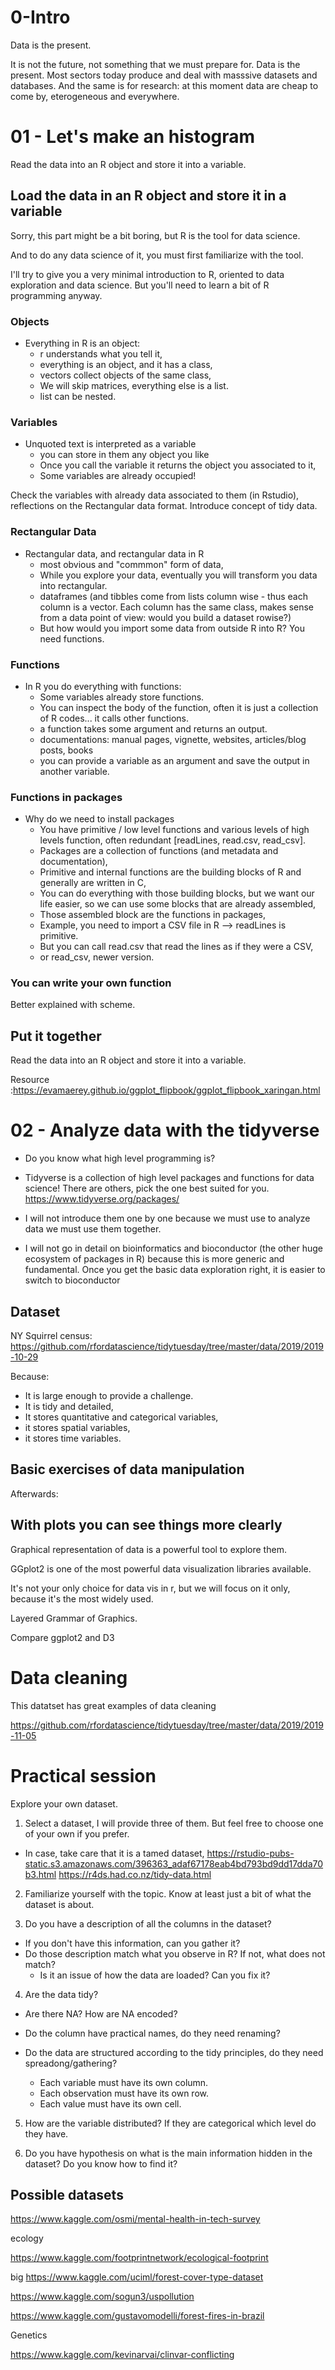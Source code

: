 
# 0-Intro

Data is the present.

It is not the future, not something that we must prepare for. Data is the present. Most sectors today produce and deal with masssive datasets and databases. And the same is for research: at this moment data are cheap to come by, eterogeneous and everywhere.


# 01 - Let's make an histogram


Read the data into an R object and store it into a variable.

## Load the data in an R object and store it in a variable

Sorry, this part might be a bit boring, but R is the tool for data science.

And to do any data science of it, you must first familiarize with the tool.

I'll try to give you a very minimal introduction to R, oriented to data exploration and data science. But you'll need to learn a bit of R programming anyway.

### Objects

- Everything in R is an object:
  - r understands what you tell it,
  - everything is an object, and it has a class,
  - vectors collect objects of the same class,
  - We will skip matrices, everything else is a list.
  - list can be nested.
  
### Variables

- Unquoted text is interpreted as a variable
  - you can store in them any object you like
  - Once you call the variable it returns the object you associated to it,
  - Some variables are already occupied!

Check the variables with already data associated to them (in Rstudio), reflections on the Rectangular data format.
Introduce concept of tidy data.

### Rectangular Data

- Rectangular data, and rectangular data in R
  - most obvious and "commmon" form of data,
  - While you explore your data, eventually you will transform you data into rectangular.
  - dataframes (and tibbles come from lists column wise - thus each column is a vector.
    Each column has the same class, makes sense from a data point of view: would you build 
    a dataset rowise?)
  - But how would you import some data from outside R into R? You need functions.
  
### Functions

- In R you do everything with functions:
  - Some variables already store functions.
  - You can inspect the body of the function, often it is just a collection of R codes... 
    it calls other functions.
  - a function takes some argument and returns an output.
  - documentations: manual pages, vignette, websites, articles/blog posts, books
  - you can provide a variable as an argument and save the output in another variable.
  

### Functions in packages

- Why do we need to install packages
  - You have primitive / low level functions and various levels of high levels function,
    often redundant [readLines, read.csv, read_csv].
  - Packages are a collection of functions (and metadata and documentation),
  - Primitive and internal functions are the building blocks of R and generally are written in C,
  - You can do everything with those building blocks, but we want our life easier, so we can use some blocks that are already assembled,
  - Those assembled block are the functions in packages,
  - Example, you need to import a CSV file in R --> readLines is primitive.
  - But you can call read.csv that read the lines as if they were a CSV,
  - or read_csv, newer version.
  
### You can write your own function

Better explained with scheme.

## Put it together 

Read the data into an R object and store it into a variable.

Resource :https://evamaerey.github.io/ggplot_flipbook/ggplot_flipbook_xaringan.html


# 02 - Analyze data with the tidyverse

- Do you know what high level programming is?

- Tidyverse is a collection of high level packages and functions for data science!
  There are others, pick the one best suited for you. https://www.tidyverse.org/packages/
  
- I will not introduce them one by one because we must use to analyze data we must use them together. 

- I will not go in detail on bioinformatics and bioconductor (the other huge ecosystem of packages in R) because this is more generic and fundamental. Once you get the basic data exploration right, it is easier  to switch to bioconductor

## Dataset

NY Squirrel census: https://github.com/rfordatascience/tidytuesday/tree/master/data/2019/2019-10-29

Because:

- It is large enough to provide a challenge.
- It is tidy and detailed,
- It stores quantitative and categorical variables,
- it stores spatial variables,
- it stores time variables.


## Basic exercises of data manipulation

Afterwards:

## With plots you can see things more clearly

Graphical representation of data is a powerful tool to explore them.

GGplot2 is one of the most powerful data visualization libraries available.

It's not your only choice for data vis in r, but we will focus on it only, because it's the most widely used.

Layered Grammar of Graphics.

Compare ggplot2 and D3

# Data cleaning

This datatset has great examples of data cleaning

https://github.com/rfordatascience/tidytuesday/tree/master/data/2019/2019-11-05

# Practical session

Explore your own dataset.

1. Select a dataset, I will provide three of them. But feel free to choose one of your own if you prefer.

  - In case, take care that it is a tamed dataset,
    https://rstudio-pubs-static.s3.amazonaws.com/396363_adaf67178eab4bd793bd9dd17dda70b3.html
    https://r4ds.had.co.nz/tidy-data.html

2. Familiarize yourself with the topic. Know at least just a bit of what the dataset is about.

3. Do you have a description of all the columns in the dataset?
  - If you don't have this information, can you gather it?
  - Do those description match what you observe in R? If not, what does not match?
    - Is it an issue of how the data are loaded? Can you fix it?
    
4. Are the data tidy?
  - Are there NA? How are NA encoded?
  - Do the column have practical names, do they need renaming?
  - Do the data are structured according to the tidy principles, do they need spreadong/gathering?
    
    - Each variable must have its own column.
    - Each observation must have its own row.
    - Each value must have its own cell.
  

5. How are the variable distributed? If they are categorical which level do they have.

6. Do you have hypothesis on what is the main information hidden in the dataset? Do you know how to find it?

## Possible datasets

https://www.kaggle.com/osmi/mental-health-in-tech-survey


ecology

https://www.kaggle.com/footprintnetwork/ecological-footprint

big https://www.kaggle.com/uciml/forest-cover-type-dataset

https://www.kaggle.com/sogun3/uspollution

https://www.kaggle.com/gustavomodelli/forest-fires-in-brazil



Genetics

https://www.kaggle.com/kevinarvai/clinvar-conflicting

